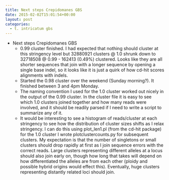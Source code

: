 ```yaml
---
title: Next steps Crepidomanes GBS
date: 2015-02-02T15:01:54+00:00
layout: post
categories:
  - t. intricatum gbs
---
```

  * Next steps Crepidomanes GBS
      * 0.99 cluster finished. I had expected that nothing should cluster at this stringency level but 32880921 clusters @ 1.0 shrunk down to 32718508 @ 0.99 - 162413 (0.49%) clustered. Looks like they are all shorter sequences that join with a longer sequence by opening a single base indel, so it looks like it is just a quirk of how cd-hit scores alignments with indels.
      * Started the 0.98 cluster over the weekend (Sunday morning?). It finished between 3 and 4pm Monday.
      * The naming convention I used for the 1.0 cluster worked out nicely in the output of the 0.99 cluster. In the cluster file it is easy to see which 1.0 clusters joined together and how many reads were involved, and it should be readily parsed if I need to write a script to summarize any of it.
      * It would be interesting to see a histogram of reads/cluster at each stringency to see how the distribution of cluster sizes shifts as I relax stringency. I can do this using plot_len1.pl (from the cd-hit package) for the 1.0 cluster I wrote plotclustercounts.py for subsequent clusters. My expectation is that the number of singletons or small clusters should drop rapidly at first as I join sequence errors with the correct reads. Large clusters representing different alleles at a locus should also join early on, though how long that takes will depend on how differentiated the alleles are from each other (ploidy and possible hybrid origins would effect this). Eventually, huge clusters representing distantly related loci should join.

